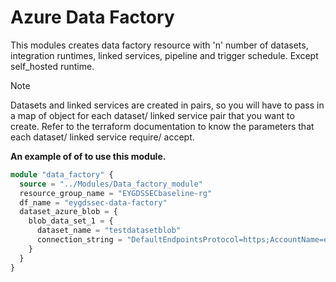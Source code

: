 # Azure Data Factory

This modules creates data factory resource with 'n' number of datasets, integration runtimes, linked services, pipeline and trigger schedule. Except self_hosted runtime.

> [!NOTE]
> Datasets and linked services are created in pairs, so you will have to pass in a map of object for each dataset/ linked service pair that you want to create. Refer to the terraform documentation to know the parameters that each dataset/ linked service require/ accept.

**An example of of to use this module.**

```terraform
module "data_factory" {
  source = "../Modules/Data_factory_module"
  resource_group_name = "EYGDSSECbaseline-rg"
  df_name = "eygdssec-data-factory"
  dataset_azure_blob = {
    blob_data_set_1 = {
      dataset_name = "testdatasetblob"
      connection_string = "DefaultEndpointsProtocol=https;AccountName=eygdsbaseline;AccountKey=354LYEqSk5H3chbTQYkCHukuUgFhPoSnrhKY5Y3HZz+FNJovi3r4AHNRtaAkHMVbQmFIFF9dCVt+6TnaigwqRg==;EndpointSuffix=core.windows.net"
    }
  }
}
```


